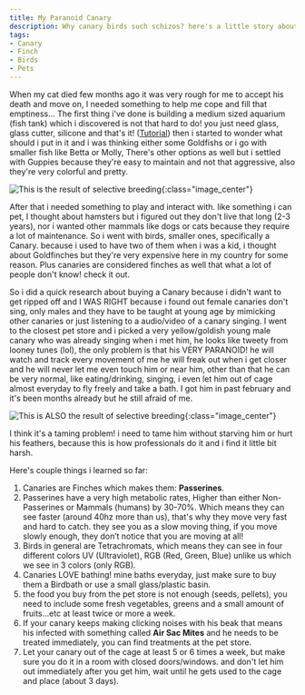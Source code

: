 ```yaml
---
title: My Paranoid Canary
description: Why canary birds such schizos? here's a little story about my new canary pet and how to take care of them.
tags:
- Canary
- Finch
- Birds
- Pets
---
```


When my cat died few months ago it was very rough for me to accept his death and move on, I needed something to help me cope and fill that emptiness... The first thing i've done is building a medium sized aquarium (fish tank) which i discovered is not that hard to do! you just need glass, glass cutter, silicone and that's it! ([Tutorial](https://www.youtube.com/watch?v=HSKIT2OLOYQ)) then i started to wonder what should i put in it and i was thinking either some Goldfishs or i go with smaller fish like Betta or Molly, There's other options as well but i settled with Guppies because they're easy to maintain and not that aggressive, also they're very colorful and pretty.<!--more-->

![This is the result of selective breeding]({{site.url}}/images/guppy-fish-types-varieties.jpg){:class="image_center"}

After that i needed something to play and interact with. like something i can pet, I thought about hamsters but i figured out they don't live that long (2-3 years), nor i wanted other mammals like dogs or cats because they require a lot of maintenance. So i went with birds, smaller ones, specifically a Canary. because i used to have two of them when i was a kid, i thought about Goldfinches but they're very expensive here in my country for some reason. Plus canaries are considered finches as well that what a lot of people don't know! check it out.

So i did a quick research about buying a Canary because i didn't want to get ripped off and I WAS RIGHT because i found out female canaries don't sing, only males and they have to be taught at young age by mimicking other canaries or just listening to a audio/video of a canary singing. I went to the closest pet store and i picked a very yellow/goldish young male canary who was already singing when i met him, he looks like tweety from looney tunes (lol), the only problem is that his VERY PARANOID! he will watch and track every movement of me he will freak out when i get closer and he will never let me even touch him or near him, other than that he can be very normal, like eating/drinking, singing, i even let him out of cage almost everyday to fly freely and take a bath. I got him in past february and it's been months already but he still afraid of me.

![This is ALSO the result of selective breeding]({{site.url}}/images/canary_bird_yellow.png){:class="image_center"}

I think it's a taming problem! i need to tame him without starving him or hurt his feathers, because this is how professionals do it and i find it little bit harsh.

Here's couple things i learned so far:
1. Canaries are Finches which makes them: **Passerines**.
2. Passerines have a very high metabolic rates, Higher than either Non-Passerines or Mammals (humans) by 30-70%. Which means they can see faster (around 40hz more than us), that's why they move very fast and hard to catch. they see you as a slow moving thing, if you move slowly enough, they don’t notice that you are moving at all!
3. Birds in general are Tetrachromats, which means they can see in four different colors UV (Ultraviolet), RGB (Red, Green, Blue) unlike us which we see in 3 colors (only RGB).
4. Canaries LOVE bathing! mine baths everyday, just make sure to buy them a Birdbath or use a small glass/plastic basin.
5. the food you buy from the pet store is not enough (seeds, pellets), you need to include some fresh vegetables, greens and a small amount of fruits...etc at least twice or more a week.
6. If your canary keeps making clicking noises with his beak that means his infected with something called **Air Sac Mites** and he needs to be treated immediately, you can find treatments at the pet store.
7. Let your canary out of the cage at least 5 or 6 times a week, but make sure you do it in a room with closed doors/windows. and don't let him out immediately after you get him, wait until he gets used to the cage and place (about 3 days).
